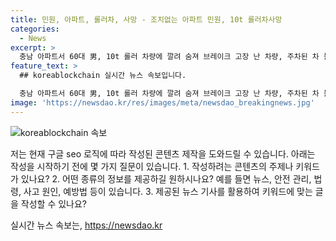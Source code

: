 ```yaml
---
title: 민원, 아파트, 롤러차, 사망 - 조치없는 아파트 민원, 10t 롤러차사망
categories:
  - News
excerpt: >
  충남 아파트서 60대 男, 10t 롤러 차량에 깔려 숨져 브레이크 고장 난 차량, 주차된 차 들이받고 A씨 밟고 지나가 (사진=SBS 영상 보도 캡처) 60대 남성이 충남 한 아파트 단지에서 10t 롤러 차량에 깔려 숨지는 사고가 발생했습니다. 계룡소방서와 SBS에 따르면 공사 중이던 차량이 브레이크 고장으로 들이받은 차를 통해 피해를 입히고 지나갔는데, 이로 인해 A씨가 사망했습니다. 아파트 주민들은 위험을 우려하며 적극적인 대처를 요구했지만, 계룡시의 미처리로 사고가 발생했으며 경찰과 노동청이 조사 중입니다.
feature_text: >
  ## koreablockchain 실시간 뉴스 속보입니다.

  충남 아파트서 60대 男, 10t 롤러 차량에 깔려 숨져 브레이크 고장 난 차량, 주차된 차 들이받고 A씨 밟고 지나가 (사진=SBS 영상 보도 캡처) 60대 남성이 충남 한 아파트 단지에서 10t 롤러 차량에 깔려 숨지는 사고가 발생했습니다. 계룡소방서와 SBS에 따르면 공사 중이던 차량이 브레이크 고장으로 들이받은 차를 통해 피해를 입히고 지나갔는데, 이로 인해 A씨가 사망했습니다. 아파트 주민들은 위험을 우려하며 적극적인 대처를 요구했지만, 계룡시의 미처리로 사고가 발생했으며 경찰과 노동청이 조사 중입니다.
image: 'https://newsdao.kr/res/images/meta/newsdao_breakingnews.jpg'
---
```


<p><img src="https://newsdao.kr/res/images/meta/newsdao_breakingnews.jpg" alt="koreablockchain 속보" /></p>

<p>저는 현재 구글 seo 로직에 따라 작성된 콘텐츠 제작을 도와드릴 수 있습니다. 아래는 작성을 시작하기 전에 몇 가지 질문이 있습니다.
1. 작성하려는 콘텐츠의 주제나 키워드가 있나요?
2. 어떤 종류의 정보를 제공하길 원하시나요? 예를 들면 뉴스, 안전 관리, 법령, 사고 원인, 예방법 등이 있습니다. 
3. 제공된 뉴스 기사를 활용하여 키워드에 맞는 글을 작성할 수 있나요?</p>
실시간 뉴스 속보는, <a href="https://newsdao.kr" rel="dofollow">https://newsdao.kr</a>


